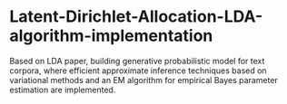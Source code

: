 # Latent-Dirichlet-Allocation-LDA-algorithm-implementation
Based on LDA paper, building generative probabilistic model for text corpora, where efficient approximate inference techniques based on variational methods and an EM algorithm for empirical Bayes parameter estimation are implemented.

